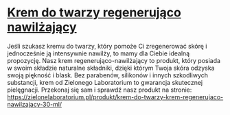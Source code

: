 # [Krem do twarzy regenerująco nawilżający](https://zielonelaboratorium.pl/produkt/krem-do-twarzy-krem-regenerujaco-nawilzajacy-30-ml/)

Jeśli szukasz kremu do twarzy, który pomoże Ci zregenerować skórę i jednocześnie ją intensywnie nawilży, to mamy dla Ciebie idealną propozycję. Nasz krem regenerująco-nawilżający to produkt, który posiada w swoim składzie naturalne składniki, dzięki którym Twoja skóra odzyska swoją piękność i blask. Bez parabenów, silikonów i innych szkodliwych substancji, krem od Zielonego Laboratorium to gwarancja skutecznej pielęgnacji. Przekonaj się sam i sprawdź nasz produkt na stronie: https://zielonelaboratorium.pl/produkt/krem-do-twarzy-krem-regenerujaco-nawilzajacy-30-ml/